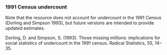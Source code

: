 ### 1991 Census undercount

Note that the resource does not account for undercount in the 1991 Census (Dorling and Simpson 1993), but future versions are intended to provide updated estimates.

Dorling, D. and Simpson, S. (1993). Those missing millions: implications for social statistics of undercount in the 1991 census. Radical Statistics, 55, 14–35.
